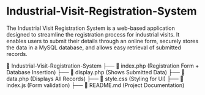 # Industrial-Visit-Registration-System
The Industrial Visit Registration System is a web-based application designed to streamline the registration process for industrial visits. It enables users to submit their details through an online form, securely stores the data in a MySQL database, and allows easy retrieval of submitted records.

📁 Industrial-Visit-Registration-System
 ├── 📄 index.php  (Registration Form + Database Insertion)
 ├── 📄 display.php  (Shows Submitted Data)
 ├── 📄 data.php  (Displays All Records)
 ├── 📄 style.css  (Styling for UI)
 ├── 📄 index.js  (Form validation)
 ├── 📄 README.md  (Project Documentation)
